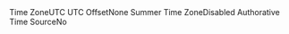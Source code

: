 <tr><td>Time Zone</td><td>UTC</td></tr>
<tr><td>UTC Offset</td><td>None</td></tr>
<tr><td>Summer Time Zone</td><td>Disabled</td></tr>
<tr><td>Authorative Time Source</td><td>No</td></tr>

<!--stackedit_data:
eyJoaXN0b3J5IjpbMjAwODU0NjExMV19
-->
